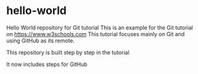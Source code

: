 # hello-world
Hello World repository for Git tutorial
This is an example for the Git tutorial on https://www.w3schools.com
This tutorial focuses mainly on Git and using GitHub as its remote.

This repository is built step by step in the tutorial

It now includes steps for GitHub
